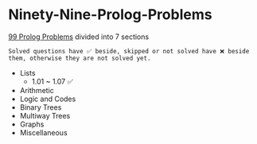 # Ninety-Nine-Prolog-Problems

[99 Prolog Problems](https://sites.google.com/site/prologsite/prolog-problems) divided into 7 sections

`Solved questions have ✅ beside, skipped or not solved have ❌ beside them, otherwise they are not solved yet.`

* Lists
    * 1.01 ~ 1.07 ✅
* Arithmetic
* Logic and Codes
* Binary Trees
* Multiway Trees
* Graphs
* Miscellaneous
